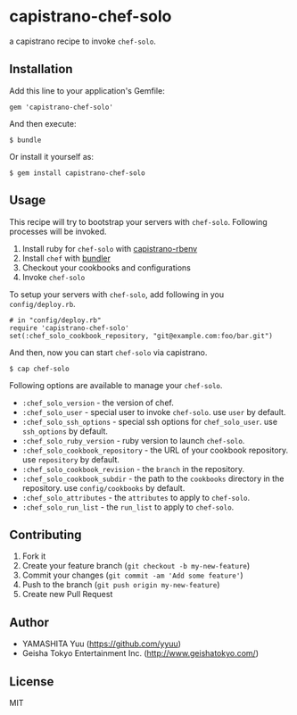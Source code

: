 # capistrano-chef-solo

a capistrano recipe to invoke `chef-solo`.

## Installation

Add this line to your application's Gemfile:

    gem 'capistrano-chef-solo'

And then execute:

    $ bundle

Or install it yourself as:

    $ gem install capistrano-chef-solo

## Usage

This recipe will try to bootstrap your servers with `chef-solo`. Following processes will be invoked.

1. Install ruby for `chef-solo` with [capistrano-rbenv](https://github.com/yyuu/capistrano-rbenv)
2. Install `chef` with [bundler](http://gembundler.com)
3. Checkout your cookbooks and configurations
4. Invoke `chef-solo`

To setup your servers with `chef-solo`, add following in you `config/deploy.rb`.

    # in "config/deploy.rb"
    require 'capistrano-chef-solo'
    set(:chef_solo_cookbook_repository, "git@example.com:foo/bar.git")

And then, now you can start `chef-solo` via capistrano.

    $ cap chef-solo

Following options are available to manage your `chef-solo`.

 * `:chef_solo_version` - the version of chef.
 * `:chef_solo_user` - special user to invoke `chef-solo`. use `user` by default.
 * `:chef_solo_ssh_options` - special ssh options for `chef_solo_user`. use `ssh_options` by default.
 * `:chef_solo_ruby_version` - ruby version to launch `chef-solo`.
 * `:chef_solo_cookbook_repository` - the URL of your cookbook repository. use `repository` by default.
 * `:chef_solo_cookbook_revision` - the `branch` in the repository.
 * `:chef_solo_cookbook_subdir` - the path to the `cookbooks` directory in the repository. use `config/cookbooks` by default.
 * `:chef_solo_attributes` - the `attributes` to apply to `chef-solo`.
 * `:chef_solo_run_list` - the `run_list` to apply to `chef-solo`.

## Contributing

1. Fork it
2. Create your feature branch (`git checkout -b my-new-feature`)
3. Commit your changes (`git commit -am 'Add some feature'`)
4. Push to the branch (`git push origin my-new-feature`)
5. Create new Pull Request

## Author

- YAMASHITA Yuu (https://github.com/yyuu)
- Geisha Tokyo Entertainment Inc. (http://www.geishatokyo.com/)

## License

MIT
